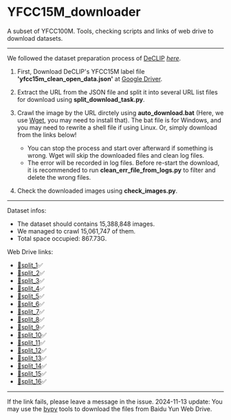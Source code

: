 # YFCC15M_downloader
A subset of YFCC100M. Tools, checking scripts and links of web drive to download datasets.

---

We followed the dataset preparation process of [DeCLIP](https://github.com/Sense-GVT/DeCLIP) *[here](https://github.com/Sense-GVT/DeCLIP/blob/main/docs/dataset_prepare.md#prepare-datasets)*.

1. First, Download DeCLIP's YFCC15M label file **'yfcc15m_clean_open_data.json'** at [Google Driver](https://drive.google.com/file/d/1P-2_dHNc_c5XMY0A-89iNF5Cz_Y_Cfsy/view?usp=sharing).
2. Extract the URL from the JSON file and split it into several URL list files for download using **split_download_task.py**.
3. Crawl the image by the URL dirctely using **auto_download.bat** (Here, we use [Wget](https://eternallybored.org/misc/wget/), you may need to install that). The bat file is for Windows, and you may need to rewrite a shell file if using Linux. Or, simply download from the links below!
    - You can stop the process and start over afterward if something is wrong. Wget will skip the downloaded files and clean log files.
    - The error will be recorded in log files. Before re-start the download, it is recommended to run **clean_err_file_from_logs.py** to filter and delete the wrong files.
    
4. Check the downloaded images using **check_images.py**.

---
Dataset infos:

- The dataset should contains 15,388,848 images.
- We managed to crawl 15,061,747 of them.
- Total space occupied: 867.73G.

Web Drive links:

- [📂split_1](https://pan.baidu.com/s/1-vD-QpMkH0hVrApmXhnO3g?pwd=kn8w)✅
- [📂split_2](https://pan.baidu.com/s/1JMB6Vn2z3I2a38cAfqZ6lQ?pwd=1dim)✅
- [📂split_3](https://pan.baidu.com/s/1Ile-PpaatDrvDaNrdGMiHQ?pwd=xr69)✅
- [📂split_4](https://pan.baidu.com/s/1cAePRDhZ6QDny5dKjIeGVw?pwd=wkhh)✅
- [📂split_5](https://pan.baidu.com/s/1rWL4bX5svAClg6mQuy_YOw?pwd=fxp6)✅
- [📂split_6](https://pan.baidu.com/s/11qU_QMst5yrGEcSdhvbRPA?pwd=l7k8)✅
- [📂split_7](https://pan.baidu.com/s/1nIOsquJzZMUNTfFd4bsz9Q?pwd=ijvu)✅
- [📂split_8](https://pan.baidu.com/s/1RN95BgJ0DK7oZ3PlqDNyfg?pwd=a4qm)✅
- [📂split_9](https://pan.baidu.com/s/1leKjj_VqCewtq3IVc332VA?pwd=ubz1)✅
- [📂split_10](https://pan.baidu.com/s/1UtzDUvDops4lyfPc4i9AJg?pwd=hp6j)✅
- [📂split_11](https://pan.baidu.com/s/1KrkROY842NRr6dAmUTQ59g?pwd=ewi9)✅
- [📂split_12](https://pan.baidu.com/s/1ZbtiDuaGhBTWbEsPrkJr2g?pwd=2vn6)✅
- [📂split_13](https://pan.baidu.com/s/1aj2Uyy9dWGMwlx_mtVwQHg?pwd=0xgh)✅
- [📂split_14](https://pan.baidu.com/s/1H11kNWMUDy1TEhL2bTW9zA?pwd=2c4k)✅
- [📂split_15](https://pan.baidu.com/s/1lN4cb7gcwWDfEoxsueoRfg?pwd=n38e)✅
- [📂split_16](https://pan.baidu.com/s/1gq86juTG8pOc3ngWEcx6zQ?pwd=n8af)✅
---

If the link fails, please leave a message in the issue.
2024-11-13 update: You may use the [bypy](https://github.com/houtianze/bypy) tools to download the files from Baidu Yun Web Drive.
